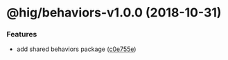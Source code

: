 # @hig/behaviors-v1.0.0 (2018-10-31)


### Features

* add shared behaviors package ([c0e755e](https://github.com/Autodesk/hig/commit/c0e755e))

